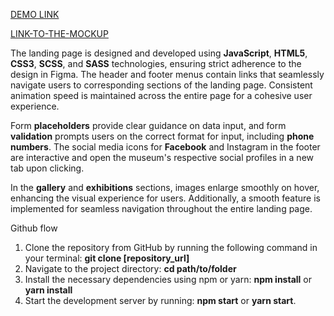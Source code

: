 [DEMO LINK](https://mukutiuk.github.io/museum-landind/)

[LINK-TO-THE-MOCKUP](https://www.figma.com/design/cRBCqE06cDrY3s4jX7h3iY/%D0%9D%D0%90%D0%9C%D0%A3-(Edit)?node-id=0-1&t=fTyYxaqVVDMgOCQg-0)

The landing page is designed and developed using **JavaScript**, **HTML5**, **CSS3**, **SCSS**, and **SASS** technologies, ensuring strict adherence to the design in Figma. The header and footer menus contain links that seamlessly navigate users to corresponding sections of the landing page. Consistent animation speed is maintained across the entire page for a cohesive user experience.

Form **placeholders**  provide clear guidance on data input, and form **validation** prompts users on the correct format for input, including **phone numbers**. The social media icons for **Facebook** and Instagram in the footer are interactive and open the museum's respective social profiles in a new tab upon clicking.

In the **gallery** and **exhibitions** sections, images enlarge smoothly on hover, enhancing the visual experience for users. Additionally, a smooth feature is implemented for seamless navigation throughout the entire landing page.

Github flow

1. Clone the repository from GitHub by running the following command in your terminal: **git clone [repository_url]**
2. Navigate to the project directory: **cd path/to/folder**
3. Install the necessary dependencies using npm or yarn: **npm install** or **yarn install**
4. Start the development server by running: **npm start** or **yarn start**.
